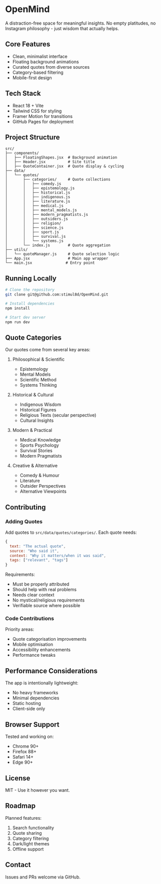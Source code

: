 # OpenMind

A distraction-free space for meaningful insights. No empty platitudes, no Instagram philosophy - just wisdom that actually helps.

## Core Features

- Clean, minimalist interface
- Floating background animations
- Curated quotes from diverse sources
- Category-based filtering
- Mobile-first design

## Tech Stack

- React 18 + Vite
- Tailwind CSS for styling
- Framer Motion for transitions
- GitHub Pages for deployment

## Project Structure

```
src/
├── components/
│   ├── FloatingShapes.jsx  # Background animation
│   ├── Header.jsx          # Site title
│   ├── QuoteContainer.jsx  # Quote display & cycling
├── data/
│   └── quotes/
│       ├── categories/     # Quote collections
│       │   ├── comedy.js
│       │   ├── epistemology.js
│       │   ├── historical.js
│       │   ├── indigenous.js
│       │   ├── literature.js
│       │   ├── medical.js
│       │   ├── mental_models.js
│       │   ├── modern_pragmatists.js
│       │   ├── outsiders.js
│       │   ├── religion/
│       │   ├── science.js
│       │   ├── sport.js
│       │   ├── survival.js
│       │   └── systems.js
│       └── index.js        # Quote aggregation
├── utils/
│   └── quoteManager.js     # Quote selection logic
├── App.jsx                 # Main app wrapper
└── main.jsx               # Entry point
```

## Running Locally

```bash
# Clone the repository
git clone git@github.com:stimul8d/OpenMind.git

# Install dependencies
npm install

# Start dev server
npm run dev
```

## Quote Categories

Our quotes come from several key areas:

1. Philosophical & Scientific
   - Epistemology
   - Mental Models
   - Scientific Method
   - Systems Thinking

2. Historical & Cultural
   - Indigenous Wisdom
   - Historical Figures
   - Religious Texts (secular perspective)
   - Cultural Insights

3. Modern & Practical
   - Medical Knowledge
   - Sports Psychology
   - Survival Stories
   - Modern Pragmatists

4. Creative & Alternative
   - Comedy & Humour
   - Literature
   - Outsider Perspectives
   - Alternative Viewpoints

## Contributing

### Adding Quotes

Add quotes to `src/data/quotes/categories/`. Each quote needs:

```javascript
{
  text: "The actual quote",
  source: "Who said it",
  context: "Why it matters/when it was said",
  tags: ["relevant", "tags"]
}
```

Requirements:
- Must be properly attributed
- Should help with real problems
- Needs clear context
- No mystical/religious requirements
- Verifiable source where possible

### Code Contributions

Priority areas:
- Quote categorisation improvements
- Mobile optimisation
- Accessibility enhancements
- Performance tweaks

## Performance Considerations

The app is intentionally lightweight:
- No heavy frameworks
- Minimal dependencies
- Static hosting
- Client-side only

## Browser Support

Tested and working on:
- Chrome 90+
- Firefox 88+
- Safari 14+
- Edge 90+

## License

MIT - Use it however you want.

## Roadmap

Planned features:
1. Search functionality
2. Quote sharing
3. Category filtering
4. Dark/light themes
5. Offline support

## Contact

Issues and PRs welcome via GitHub.
